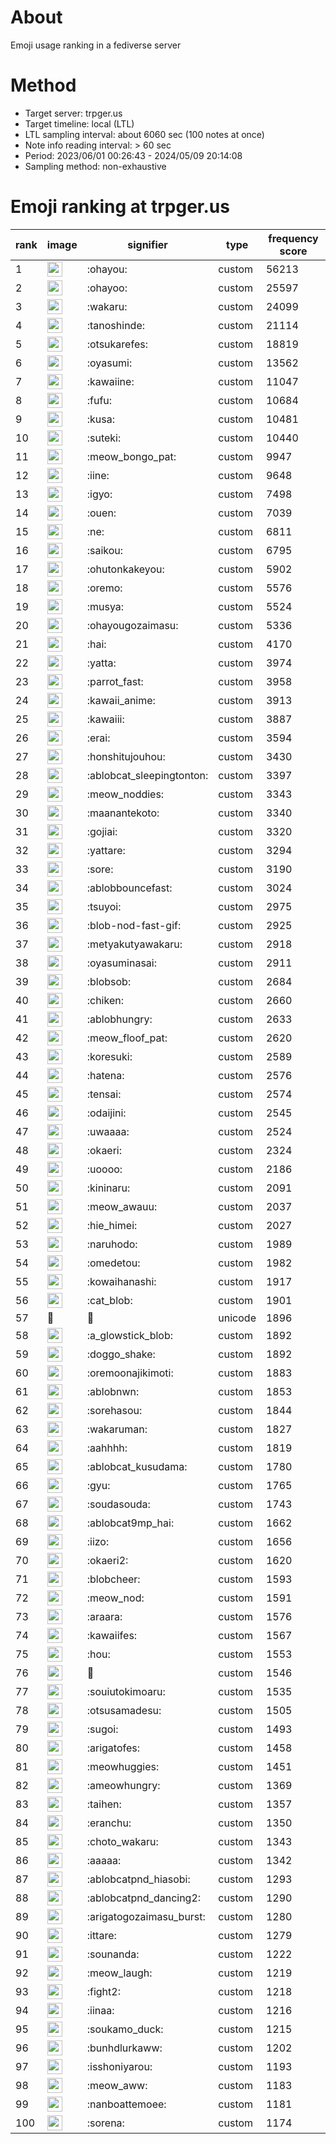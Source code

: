 # About
Emoji usage ranking in a fediverse server

# Method
- Target server: trpger.us
- Target timeline: local (LTL)
- LTL sampling interval: about 6060 sec (100 notes at once)
- Note info reading interval: > 60 sec
- Period: 2023/06/01 00:26:43 - 2024/05/09 20:14:08 
- Sampling method: non-exhaustive

# Emoji ranking at trpger.us

|rank|image|signifier|type|frequency score|
|----|----|----|----|----|
|1|<img height="24" src="https://trpger.us/emoji/ohayou.webp">|:ohayou:|custom|56213|
|2|<img height="24" src="https://trpger.us/emoji/ohayoo.webp">|:ohayoo:|custom|25597|
|3|<img height="24" src="https://trpger.us/emoji/wakaru.webp">|:wakaru:|custom|24099|
|4|<img height="24" src="https://trpger.us/emoji/tanoshinde.webp">|:tanoshinde:|custom|21114|
|5|<img height="24" src="https://trpger.us/emoji/otsukarefes.webp">|:otsukarefes:|custom|18819|
|6|<img height="24" src="https://trpger.us/emoji/oyasumi.webp">|:oyasumi:|custom|13562|
|7|<img height="24" src="https://trpger.us/emoji/kawaiine.webp">|:kawaiine:|custom|11047|
|8|<img height="24" src="https://trpger.us/emoji/fufu.webp">|:fufu:|custom|10684|
|9|<img height="24" src="https://trpger.us/emoji/kusa.webp">|:kusa:|custom|10481|
|10|<img height="24" src="https://trpger.us/emoji/suteki.webp">|:suteki:|custom|10440|
|11|<img height="24" src="https://trpger.us/emoji/meow_bongo_pat.webp">|:meow_bongo_pat:|custom|9947|
|12|<img height="24" src="https://trpger.us/emoji/iine.webp">|:iine:|custom|9648|
|13|<img height="24" src="https://trpger.us/emoji/igyo.webp">|:igyo:|custom|7498|
|14|<img height="24" src="https://trpger.us/emoji/ouen.webp">|:ouen:|custom|7039|
|15|<img height="24" src="https://trpger.us/emoji/ne.webp">|:ne:|custom|6811|
|16|<img height="24" src="https://trpger.us/emoji/saikou.webp">|:saikou:|custom|6795|
|17|<img height="24" src="https://trpger.us/emoji/ohutonkakeyou.webp">|:ohutonkakeyou:|custom|5902|
|18|<img height="24" src="https://trpger.us/emoji/oremo.webp">|:oremo:|custom|5576|
|19|<img height="24" src="https://trpger.us/emoji/musya.webp">|:musya:|custom|5524|
|20|<img height="24" src="https://trpger.us/emoji/ohayougozaimasu.webp">|:ohayougozaimasu:|custom|5336|
|21|<img height="24" src="https://trpger.us/emoji/hai.webp">|:hai:|custom|4170|
|22|<img height="24" src="https://trpger.us/emoji/yatta.webp">|:yatta:|custom|3974|
|23|<img height="24" src="https://trpger.us/emoji/parrot_fast.webp">|:parrot_fast:|custom|3958|
|24|<img height="24" src="https://trpger.us/emoji/kawaii_anime.webp">|:kawaii_anime:|custom|3913|
|25|<img height="24" src="https://trpger.us/emoji/kawaiii.webp">|:kawaiii:|custom|3887|
|26|<img height="24" src="https://trpger.us/emoji/erai.webp">|:erai:|custom|3594|
|27|<img height="24" src="https://trpger.us/emoji/honshitujouhou.webp">|:honshitujouhou:|custom|3430|
|28|<img height="24" src="https://trpger.us/emoji/ablobcat_sleepingtonton.webp">|:ablobcat_sleepingtonton:|custom|3397|
|29|<img height="24" src="https://trpger.us/emoji/meow_noddies.webp">|:meow_noddies:|custom|3343|
|30|<img height="24" src="https://trpger.us/emoji/maanantekoto.webp">|:maanantekoto:|custom|3340|
|31|<img height="24" src="https://trpger.us/emoji/gojiai.webp">|:gojiai:|custom|3320|
|32|<img height="24" src="https://trpger.us/emoji/yattare.webp">|:yattare:|custom|3294|
|33|<img height="24" src="https://trpger.us/emoji/sore.webp">|:sore:|custom|3190|
|34|<img height="24" src="https://trpger.us/emoji/ablobbouncefast.webp">|:ablobbouncefast:|custom|3024|
|35|<img height="24" src="https://trpger.us/emoji/tsuyoi.webp">|:tsuyoi:|custom|2975|
|36|<img height="24" src="https://trpger.us/emoji/blob-nod-fast-gif.webp">|:blob-nod-fast-gif:|custom|2925|
|37|<img height="24" src="https://trpger.us/emoji/metyakutyawakaru.webp">|:metyakutyawakaru:|custom|2918|
|38|<img height="24" src="https://trpger.us/emoji/oyasuminasai.webp">|:oyasuminasai:|custom|2911|
|39|<img height="24" src="https://trpger.us/emoji/blobsob.webp">|:blobsob:|custom|2684|
|40|<img height="24" src="https://trpger.us/emoji/chiken.webp">|:chiken:|custom|2660|
|41|<img height="24" src="https://trpger.us/emoji/ablobhungry.webp">|:ablobhungry:|custom|2633|
|42|<img height="24" src="https://trpger.us/emoji/meow_floof_pat.webp">|:meow_floof_pat:|custom|2620|
|43|<img height="24" src="https://trpger.us/emoji/koresuki.webp">|:koresuki:|custom|2589|
|44|<img height="24" src="https://trpger.us/emoji/hatena.webp">|:hatena:|custom|2576|
|45|<img height="24" src="https://trpger.us/emoji/tensai.webp">|:tensai:|custom|2574|
|46|<img height="24" src="https://trpger.us/emoji/odaijini.webp">|:odaijini:|custom|2545|
|47|<img height="24" src="https://trpger.us/emoji/uwaaaa.webp">|:uwaaaa:|custom|2524|
|48|<img height="24" src="https://trpger.us/emoji/okaeri.webp">|:okaeri:|custom|2324|
|49|<img height="24" src="https://trpger.us/emoji/uoooo.webp">|:uoooo:|custom|2186|
|50|<img height="24" src="https://trpger.us/emoji/kininaru.webp">|:kininaru:|custom|2091|
|51|<img height="24" src="https://trpger.us/emoji/meow_awauu.webp">|:meow_awauu:|custom|2037|
|52|<img height="24" src="https://trpger.us/emoji/hie_himei.webp">|:hie_himei:|custom|2027|
|53|<img height="24" src="https://trpger.us/emoji/naruhodo.webp">|:naruhodo:|custom|1989|
|54|<img height="24" src="https://trpger.us/emoji/omedetou.webp">|:omedetou:|custom|1982|
|55|<img height="24" src="https://trpger.us/emoji/kowaihanashi.webp">|:kowaihanashi:|custom|1917|
|56|<img height="24" src="https://trpger.us/emoji/cat_blob.webp">|:cat_blob:|custom|1901|
|57|🍮|🍮|unicode|1896|
|58|<img height="24" src="https://trpger.us/emoji/a_glowstick_blob.webp">|:a_glowstick_blob:|custom|1892|
|59|<img height="24" src="https://trpger.us/emoji/doggo_shake.webp">|:doggo_shake:|custom|1892|
|60|<img height="24" src="https://trpger.us/emoji/oremoonajikimoti.webp">|:oremoonajikimoti:|custom|1883|
|61|<img height="24" src="https://trpger.us/emoji/ablobnwn.webp">|:ablobnwn:|custom|1853|
|62|<img height="24" src="https://trpger.us/emoji/sorehasou.webp">|:sorehasou:|custom|1844|
|63|<img height="24" src="https://trpger.us/emoji/wakaruman.webp">|:wakaruman:|custom|1827|
|64|<img height="24" src="https://trpger.us/emoji/aahhhh.webp">|:aahhhh:|custom|1819|
|65|<img height="24" src="https://trpger.us/emoji/ablobcat_kusudama.webp">|:ablobcat_kusudama:|custom|1780|
|66|<img height="24" src="https://trpger.us/emoji/gyu.webp">|:gyu:|custom|1765|
|67|<img height="24" src="https://trpger.us/emoji/soudasouda.webp">|:soudasouda:|custom|1743|
|68|<img height="24" src="https://trpger.us/emoji/ablobcat9mp_hai.webp">|:ablobcat9mp_hai:|custom|1662|
|69|<img height="24" src="https://trpger.us/emoji/iizo.webp">|:iizo:|custom|1656|
|70|<img height="24" src="https://trpger.us/emoji/okaeri2.webp">|:okaeri2:|custom|1620|
|71|<img height="24" src="https://trpger.us/emoji/blobcheer.webp">|:blobcheer:|custom|1593|
|72|<img height="24" src="https://trpger.us/emoji/meow_nod.webp">|:meow_nod:|custom|1591|
|73|<img height="24" src="https://trpger.us/emoji/araara.webp">|:araara:|custom|1576|
|74|<img height="24" src="https://trpger.us/emoji/kawaiifes.webp">|:kawaiifes:|custom|1567|
|75|<img height="24" src="https://trpger.us/emoji/hou.webp">|:hou:|custom|1553|
|76|<img height="24" src="https://trpger.us/emoji/birthday.webp">|:birthday:|custom|1546|
|77|<img height="24" src="https://trpger.us/emoji/souiutokimoaru.webp">|:souiutokimoaru:|custom|1535|
|78|<img height="24" src="https://trpger.us/emoji/otsusamadesu.webp">|:otsusamadesu:|custom|1505|
|79|<img height="24" src="https://trpger.us/emoji/sugoi.webp">|:sugoi:|custom|1493|
|80|<img height="24" src="https://trpger.us/emoji/arigatofes.webp">|:arigatofes:|custom|1458|
|81|<img height="24" src="https://trpger.us/emoji/meowhuggies.webp">|:meowhuggies:|custom|1451|
|82|<img height="24" src="https://trpger.us/emoji/ameowhungry.webp">|:ameowhungry:|custom|1369|
|83|<img height="24" src="https://trpger.us/emoji/taihen.webp">|:taihen:|custom|1357|
|84|<img height="24" src="https://trpger.us/emoji/eranchu.webp">|:eranchu:|custom|1350|
|85|<img height="24" src="https://trpger.us/emoji/choto_wakaru.webp">|:choto_wakaru:|custom|1343|
|86|<img height="24" src="https://trpger.us/emoji/aaaaa.webp">|:aaaaa:|custom|1342|
|87|<img height="24" src="https://trpger.us/emoji/ablobcatpnd_hiasobi.webp">|:ablobcatpnd_hiasobi:|custom|1293|
|88|<img height="24" src="https://trpger.us/emoji/ablobcatpnd_dancing2.webp">|:ablobcatpnd_dancing2:|custom|1290|
|89|<img height="24" src="https://trpger.us/emoji/arigatogozaimasu_burst.webp">|:arigatogozaimasu_burst:|custom|1280|
|90|<img height="24" src="https://trpger.us/emoji/ittare.webp">|:ittare:|custom|1279|
|91|<img height="24" src="https://trpger.us/emoji/sounanda.webp">|:sounanda:|custom|1222|
|92|<img height="24" src="https://trpger.us/emoji/meow_laugh.webp">|:meow_laugh:|custom|1219|
|93|<img height="24" src="https://trpger.us/emoji/fight2.webp">|:fight2:|custom|1218|
|94|<img height="24" src="https://trpger.us/emoji/iinaa.webp">|:iinaa:|custom|1216|
|95|<img height="24" src="https://trpger.us/emoji/soukamo_duck.webp">|:soukamo_duck:|custom|1215|
|96|<img height="24" src="https://trpger.us/emoji/bunhdlurkaww.webp">|:bunhdlurkaww:|custom|1202|
|97|<img height="24" src="https://trpger.us/emoji/isshoniyarou.webp">|:isshoniyarou:|custom|1193|
|98|<img height="24" src="https://trpger.us/emoji/meow_aww.webp">|:meow_aww:|custom|1183|
|99|<img height="24" src="https://trpger.us/emoji/nanboattemoee.webp">|:nanboattemoee:|custom|1181|
|100|<img height="24" src="https://trpger.us/emoji/sorena.webp">|:sorena:|custom|1174|
